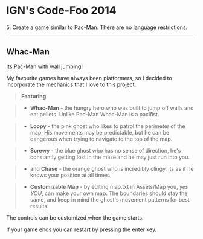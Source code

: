 
IGN's Code-Foo 2014
=============

5\. Create a game similar to Pac-Man. There are no language restrictions.

--------

Whac-Man
--------

Its Pac-Man with wall jumping!

My favourite games have always been platformers, so I decided to incorporate the mechanics that I love to this project.

> **Featuring**

> - **Whac-Man** - the hungry hero who was built to jump off walls and eat pellets. Unlike Pac-Man Whac-Man is a pacifist.

> - **Loopy** - the pink ghost who likes to patrol the perimeter of the map. His movements may be predictable, but he can be dangerous when trying to navigate to the top of the map.
 
> - **Screwy** - the blue ghost who has no sense of direction, he's constantly getting lost in the maze and he may just run into you.

> - and **Chase** - the orange ghost who is incredibly clingy, its as if he knows your position at all times. 

> - **Customizable Map** - by editing map.txt in Assets/Map you, *yes YOU*, can make your own map. The boundaries should stay the same, and keep in mind the ghost's movement patterns for best results.

The controls can be customized when the game starts.

If your game ends you can restart by pressing the enter key.